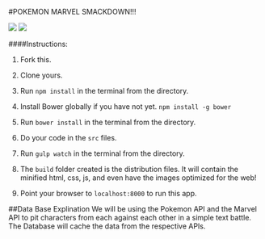 #POKEMON MARVEL SMACKDOWN!!!

![](http://www.reactiongifs.com/r/2013/12/hit1.gif) ![](http://imgfave-herokuapp-com.global.ssl.fastly.net/image_cache/1349033066608380_animate.gif)

####Instructions:

1. Fork this.

1. Clone yours.

1. Run `npm install` in the terminal from the directory.

1. Install Bower globally if you have not yet. `npm install -g bower`

1. Run `bower install` in the terminal from the directory.

1. Do your code in the `src` files.

1. Run `gulp watch` in the terminal from the directory.

1. The `build` folder created is the distribution files. It will contain the minified html, css, js, and even have the images optimized for the web!

1. Point your browser to `localhost:8000` to run this app.

##Data Base Explination
We will be using the Pokemon API and the Marvel API to pit characters from each against each other in a simple text battle. The Database will cache the data from the respective APIs.
